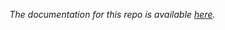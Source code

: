 *The documentation for this repo is available [here](https://github.com/plogacev/case_studies/product_similarity).*

